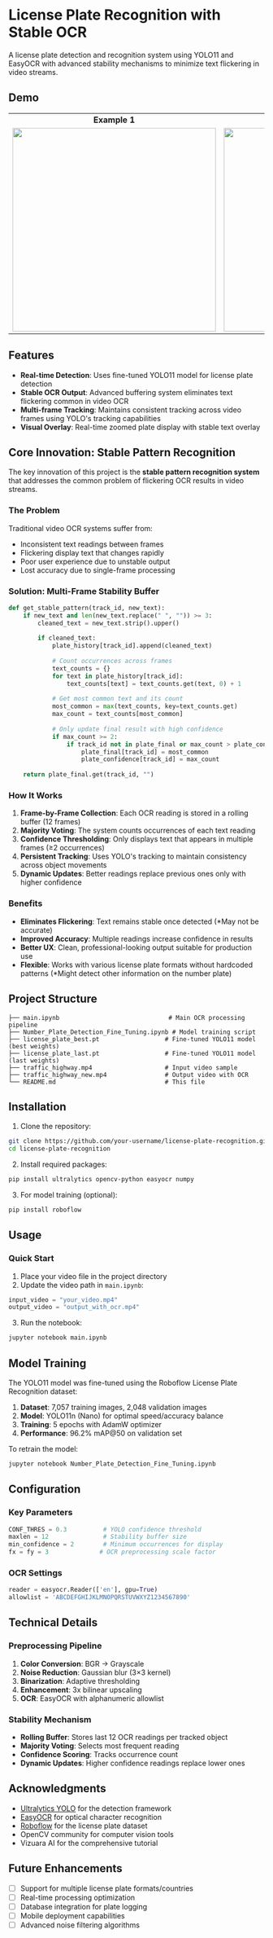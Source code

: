 # License Plate Recognition with Stable OCR

A license plate detection and recognition system using YOLO11 and EasyOCR with advanced stability mechanisms to minimize text flickering in video streams.

## Demo

<table>
  <tr>
    <td align="center"><b>Example 1</b></td>
    <td align="center"><b>Example 2</b></td>
  </tr>
  <tr>
    <td><img src="Demo_Example_1.gif" width="400"/></td>
    <td><img src="Demo_Example_2.gif" width="400"/></td>
  </tr>
</table>


## Features

- **Real-time Detection**: Uses fine-tuned YOLO11 model for license plate detection
- **Stable OCR Output**: Advanced buffering system eliminates text flickering common in video OCR
- **Multi-frame Tracking**: Maintains consistent tracking across video frames using YOLO's tracking capabilities
- **Visual Overlay**: Real-time zoomed plate display with stable text overlay

## Core Innovation: Stable Pattern Recognition

The key innovation of this project is the **stable pattern recognition system** that addresses the common problem of flickering OCR results in video streams.

### The Problem
Traditional video OCR systems suffer from:
- Inconsistent text readings between frames
- Flickering display text that changes rapidly
- Poor user experience due to unstable output
- Lost accuracy due to single-frame processing

### Solution: Multi-Frame Stability Buffer

```python
def get_stable_pattern(track_id, new_text):
    if new_text and len(new_text.replace(" ", "")) >= 3:
        cleaned_text = new_text.strip().upper()
        
        if cleaned_text:
            plate_history[track_id].append(cleaned_text)
            
            # Count occurrences across frames
            text_counts = {}
            for text in plate_history[track_id]:
                text_counts[text] = text_counts.get(text, 0) + 1
            
            # Get most common text and its count
            most_common = max(text_counts, key=text_counts.get)
            max_count = text_counts[most_common]
            
            # Only update final result with high confidence
            if max_count >= 2:
                if track_id not in plate_final or max_count > plate_confidence[track_id]:
                    plate_final[track_id] = most_common
                    plate_confidence[track_id] = max_count
    
    return plate_final.get(track_id, "")
```

### How It Works

1. **Frame-by-Frame Collection**: Each OCR reading is stored in a rolling buffer (12 frames)
2. **Majority Voting**: The system counts occurrences of each text reading
3. **Confidence Thresholding**: Only displays text that appears in multiple frames (≥2 occurrences)
4. **Persistent Tracking**: Uses YOLO's tracking to maintain consistency across object movements
5. **Dynamic Updates**: Better readings replace previous ones only with higher confidence

### Benefits

- **Eliminates Flickering**: Text remains stable once detected (*May not be accurate)
- **Improved Accuracy**: Multiple readings increase confidence in results
- **Better UX**: Clean, professional-looking output suitable for production use
- **Flexible**: Works with various license plate formats without hardcoded patterns (*Might detect other information on the number plate)

## Project Structure

```
├── main.ipynb                              # Main OCR processing pipeline
├── Number_Plate_Detection_Fine_Tuning.ipynb # Model training script
├── license_plate_best.pt                  # Fine-tuned YOLO11 model (best weights)
├── license_plate_last.pt                  # Fine-tuned YOLO11 model (last weights)
├── traffic_highway.mp4                    # Input video sample
├── traffic_highway_new.mp4                # Output video with OCR
└── README.md                              # This file
```

## Installation

1. Clone the repository:
```bash
git clone https://github.com/your-username/license-plate-recognition.git
cd license-plate-recognition
```

2. Install required packages:
```bash
pip install ultralytics opencv-python easyocr numpy
```

3. For model training (optional):
```bash
pip install roboflow
```

## Usage

### Quick Start

1. Place your video file in the project directory
2. Update the video path in `main.ipynb`:
```python
input_video = "your_video.mp4"
output_video = "output_with_ocr.mp4"
```

3. Run the notebook:
```bash
jupyter notebook main.ipynb
```

## Model Training

The YOLO11 model was fine-tuned using the Roboflow License Plate Recognition dataset:

1. **Dataset**: 7,057 training images, 2,048 validation images
2. **Model**: YOLO11n (Nano) for optimal speed/accuracy balance
3. **Training**: 5 epochs with AdamW optimizer
4. **Performance**: 96.2% mAP@50 on validation set

To retrain the model:
```bash
jupyter notebook Number_Plate_Detection_Fine_Tuning.ipynb
```

## Configuration

### Key Parameters

```python
CONF_THRES = 0.3          # YOLO confidence threshold
maxlen = 12               # Stability buffer size
min_confidence = 2        # Minimum occurrences for display
fx = fy = 3              # OCR preprocessing scale factor
```

### OCR Settings

```python
reader = easyocr.Reader(['en'], gpu=True)
allowlist = 'ABCDEFGHIJKLMNOPQRSTUVWXYZ1234567890'
```

## Technical Details

### Preprocessing Pipeline
1. **Color Conversion**: BGR → Grayscale
2. **Noise Reduction**: Gaussian blur (3×3 kernel)
3. **Binarization**: Adaptive thresholding
4. **Enhancement**: 3x bilinear upscaling
5. **OCR**: EasyOCR with alphanumeric allowlist

### Stability Mechanism
- **Rolling Buffer**: Stores last 12 OCR readings per tracked object
- **Majority Voting**: Selects most frequent reading
- **Confidence Scoring**: Tracks occurrence count
- **Dynamic Updates**: Higher confidence readings replace lower ones

## Acknowledgments

- [Ultralytics YOLO](https://github.com/ultralytics/ultralytics) for the detection framework
- [EasyOCR](https://github.com/JaidedAI/EasyOCR) for optical character recognition
- [Roboflow](https://roboflow.com/) for the license plate dataset
- OpenCV community for computer vision tools
- Vizuara AI for the comprehensive tutorial


## Future Enhancements

- [ ] Support for multiple license plate formats/countries
- [ ] Real-time processing optimization
- [ ] Database integration for plate logging
- [ ] Mobile deployment capabilities
- [ ] Advanced noise filtering algorithms